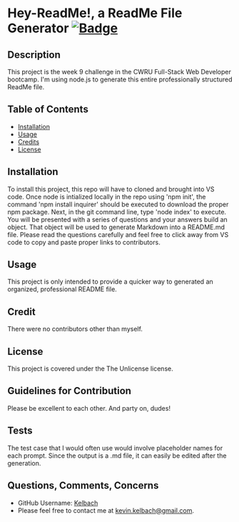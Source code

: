 
  # Hey-ReadMe!, a ReadMe File Generator [![Badge](https://img.shields.io/badge/License-The_Unlicense-yellow)](#license)

  ## Description
  This project is the week 9 challenge in the CWRU Full-Stack Web Developer bootcamp. I'm using node.js to generate this entire professionally structured  ReadMe file.

  ## Table of Contents

  * [Installation](#installation)
  * [Usage](#usage)
  * [Credits](#credits)
  * [License](#license)
  
  ## Installation
  To install this project, this repo will have to cloned and brought into VS code. Once node is intialized locally in the repo using 'npm init', the command 'npm install inquirer' should be executed to download the proper npm package. Next, in the git command line, type 'node index' to execute. You will be presented with a series of questions and your answers build an object. That object will be used to generate Markdown into a README.md file. Please read the questions carefully and feel free to click away from VS code to copy and paste proper links to contributors.
  
  ## Usage
  This project is only intended to provide a quicker way to generated an organized, professional README file.

  ## Credit
  There were no contributors other than myself.
  
  ## License
  This project is covered under the The Unlicense license.
    
  ## Guidelines for Contribution
  Please be excellent to each other. And party on, dudes!
    
  ## Tests
  The test case that I would often use would involve placeholder names for each prompt. Since the output is a .md file, it can easily be edited after the generation.

  ## Questions, Comments, Concerns
  * GitHub Username: [Kelbach](https://github.com/Kelbach)
  * Please feel free to contact me at kevin.kelbach@gmail.com.
  
